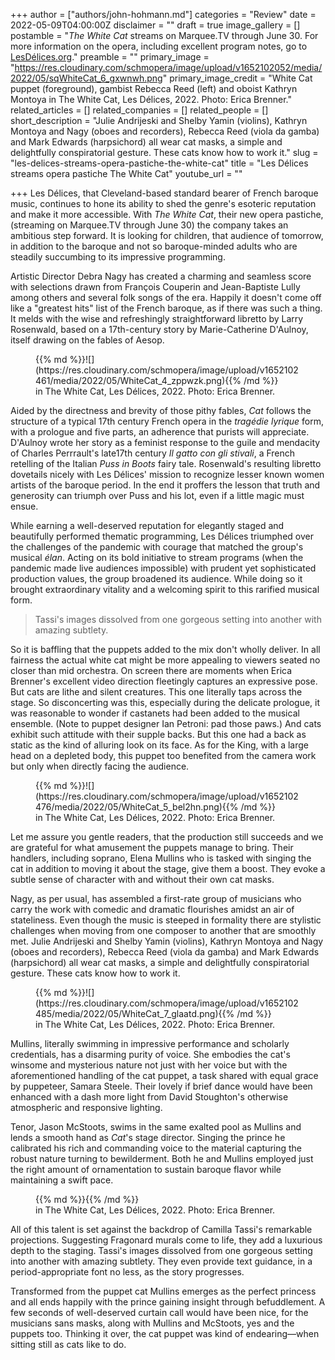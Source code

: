 +++
author = ["authors/john-hohmann.md"]
categories = "Review"
date = 2022-05-09T04:00:00Z
disclaimer = ""
draft = true
image_gallery = []
postamble = "_The White Cat_ streams on Marquee.TV through June 30. For more information on the opera, including excellent program notes, go to [LesDélices.org](https://www.lesdelices.org/)."
preamble = ""
primary_image = "https://res.cloudinary.com/schmopera/image/upload/v1652102052/media/2022/05/sqWhiteCat_6_gxwnwh.png"
primary_image_credit = "White Cat puppet (foreground), gambist Rebecca Reed (left) and oboist Kathryn Montoya in The White Cat, Les Délices, 2022. Photo: Erica Brenner."
related_articles = []
related_companies = []
related_people = []
short_description = "Julie Andrijeski and Shelby Yamin (violins), Kathryn Montoya and Nagy (oboes and recorders), Rebecca Reed (viola da gamba) and Mark Edwards (harpsichord) all wear cat masks, a simple and delightfully conspiratorial gesture. These cats know how to work it."
slug = "les-delices-streams-opera-pastiche-the-white-cat"
title = "Les Délices streams opera pastiche The White Cat"
youtube_url = ""

+++
Les Délices, that Cleveland-based standard bearer of French baroque music, continues to hone its ability to shed the genre's esoteric reputation and make it more accessible. With _The White Cat_, their new opera pastiche, (streaming on Marquee.TV through June 30) the company takes an ambitious step forward. It is looking for children, that audience of tomorrow, in addition to the baroque and not so baroque-minded adults who are steadily succumbing to its impressive programming.

Artistic Director Debra Nagy has created a charming and seamless score with selections drawn from François Couperin and Jean-Baptiste Lully among others and several folk songs of the era. Happily it doesn't come off like a "greatest hits" list of the French baroque, as if there was such a thing. It melds with the wise and refreshingly straightforward libretto by Larry Rosenwald, based on a 17th-century story by Marie-Catherine D'Aulnoy, itself drawing on the fables of Aesop.

<figure data-type="image">{{% md %}}![](https://res.cloudinary.com/schmopera/image/upload/v1652102461/media/2022/05/WhiteCat_4_zppwzk.png){{% /md %}}

<figcaption> in The White Cat, Les Délices, 2022. Photo: Erica Brenner.</figcaption>  
</figure>

Aided by the directness and brevity of those pithy fables, _Cat_ follows the structure of a typical 17th century French opera in the _tragédie lyrique_ form, with a prologue and five parts, an adherence that purists will appreciate. D'Aulnoy wrote her story as a feminist response to the guile and mendacity of Charles Perrrault's late17th century _Il gatto con gli stivali_, a French retelling of the Italian _Puss in Boots_ fairy tale. Rosenwald's resulting libretto dovetails nicely with Les Délices' mission to recognize lesser known women artists of the baroque period. In the end it proffers the lesson that truth and generosity can triumph over Puss and his lot, even if a little magic must ensue.

While earning a well-deserved reputation for elegantly staged and beautifully performed thematic programming, Les Délices triumphed over the challenges of the pandemic with courage that matched the group's musical _élan_. Acting on its bold initiative to stream programs (when the pandemic made live audiences impossible) with prudent yet sophisticated production values, the group broadened its audience. While doing so it brought extraordinary vitality and a welcoming spirit to this rarified musical form.

> Tassi's images dissolved from one gorgeous setting into another with amazing subtlety.

So it is baffling that the puppets added to the mix don't wholly deliver. In all fairness the actual white cat might be more appealing to viewers seated no closer than mid orchestra. On screen there are moments when Erica Brenner's excellent video direction fleetingly captures an expressive pose. But cats are lithe and silent creatures. This one literally taps across the stage. So disconcerting was this, especially during the delicate prologue, it was reasonable to wonder if castanets had been added to the musical ensemble. (Note to puppet designer Ian Petroni: pad those paws.) And cats exhibit such attitude with their supple backs. But this one had a back as static as the kind of alluring look on its face. As for the King, with a large head on a depleted body, this puppet too benefited from the camera work but only when directly facing the audience.

<figure data-type="image">{{% md %}}![](https://res.cloudinary.com/schmopera/image/upload/v1652102476/media/2022/05/WhiteCat_5_bel2hn.png){{% /md %}}

<figcaption> in The White Cat, Les Délices, 2022. Photo: Erica Brenner.</figcaption>  
</figure>

Let me assure you gentle readers, that the production still succeeds and we are grateful for what amusement the puppets manage to bring. Their handlers, including soprano, Elena Mullins who is tasked with singing the cat in addition to moving it about the stage, give them a boost. They evoke a subtle sense of character with and without their own cat masks.

Nagy, as per usual, has assembled a first-rate group of musicians who carry the work with comedic and dramatic flourishes amidst an air of stateliness. Even though the music is steeped in formality there are stylistic challenges when moving from one composer to another that are smoothly met. Julie Andrijeski and Shelby Yamin (violins), Kathryn Montoya and Nagy (oboes and recorders), Rebecca Reed (viola da gamba) and Mark Edwards (harpsichord) all wear cat masks, a simple and delightfully conspiratorial gesture. These cats know how to work it.

<figure data-type="image">{{% md %}}![](https://res.cloudinary.com/schmopera/image/upload/v1652102485/media/2022/05/WhiteCat_7_glaatd.png){{% /md %}}

<figcaption> in The White Cat, Les Délices, 2022. Photo: Erica Brenner.</figcaption>  
</figure>

Mullins, literally swimming in impressive performance and scholarly credentials, has a disarming purity of voice. She embodies the cat's winsome and mysterious nature not just with her voice but with the aforementioned handling of the cat puppet, a task shared with equal grace by puppeteer, Samara Steele. Their lovely if brief dance would have been enhanced with a dash more light from David Stoughton's otherwise atmospheric and responsive lighting.

Tenor, Jason McStoots, swims in the same exalted pool as Mullins and lends a smooth hand as _Cat_'s stage director. Singing the prince he calibrated his rich and commanding voice to the material capturing the robust nature turning to bewilderment. Both he and Mullins employed just the right amount of ornamentation to sustain baroque flavor while maintaining a swift pace.

<figure data-type="image">{{% md %}}{{% /md %}}

<figcaption> in The White Cat, Les Délices, 2022. Photo: Erica Brenner.</figcaption>  
</figure>

All of this talent is set against the backdrop of Camilla Tassi's remarkable projections. Suggesting Fragonard murals come to life, they add a luxurious depth to the staging. Tassi's images dissolved from one gorgeous setting into another with amazing subtlety. They even provide text guidance, in a period-appropriate font no less, as the story progresses.

Transformed from the puppet cat Mullins emerges as the perfect princess and all ends happily with the prince gaining insight through befuddlement. A few seconds of well-deserved curtain call would have been nice, for the musicians sans masks, along with Mullins and McStoots, yes and the puppets too. Thinking it over, the cat puppet was kind of endearing—when sitting still as cats like to do.